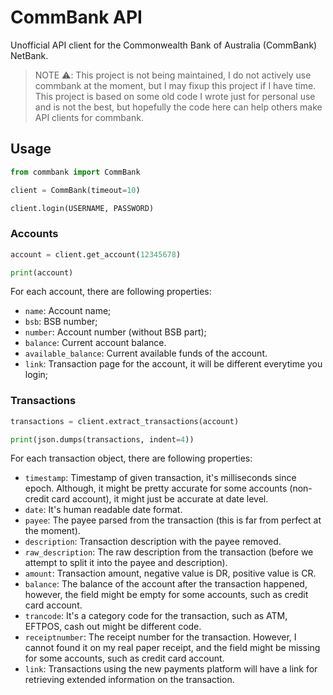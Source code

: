 # CommBank API

Unofficial API client for the Commonwealth Bank of Australia (CommBank) NetBank.

> NOTE ⚠️: This project is not being maintained, I do not actively use commbank at the moment, but I may fixup this project if I have time. This project is based on some old code I wrote just for personal use and is not the best, but hopefully the code here can help others make API clients for commbank.

## Usage

```python
from commbank import CommBank

client = CommBank(timeout=10)

client.login(USERNAME, PASSWORD)
```

### Accounts

```python
account = client.get_account(12345678)

print(account)
```

For each account, there are following properties:

- `name`: Account name;
- `bsb`: BSB number;
- `number`: Account number (without BSB part);
- `balance`: Current account balance.
- `available_balance`: Current available funds of the account.
- `link`: Transaction page for the account, it will be different everytime you login;

### Transactions

```python
transactions = client.extract_transactions(account)

print(json.dumps(transactions, indent=4))
```

For each transaction object, there are following properties:

- `timestamp`: Timestamp of given transaction, it's milliseconds since epoch. Although, it might be pretty accurate for some accounts (non-credit card account), it might just be accurate at date level.
- `date`: It's human readable date format.
- `payee`: The payee parsed from the transaction (this is far from perfect at the moment).
- `description`: Transaction description with the payee removed.
- `raw_description`: The raw description from the transaction (before we attempt to split it into the payee and description).
- `amount`: Transaction amount, negative value is DR, positive value is CR.
- `balance`: The balance of the account after the transaction happened, however, the field might be empty for some accounts, such as credit card account.
- `trancode`: It's a category code for the transaction, such as ATM, EFTPOS, cash out might be different code.
- `receiptnumber`: The receipt number for the transaction. However, I cannot found it on my real paper receipt, and the field might be missing for some accounts, such as credit card account.
- `link`: Transactions using the new payments platform will have a link for retrieving extended information on the transaction.
